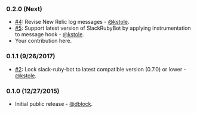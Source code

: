 ### 0.2.0 (Next)

* [#4](https://github.com/slack-ruby/newrelic-slack-ruby-bot/pull/4): Revise New Relic log messages - [@kstole](https://github.com/kstole).
* [#5](https://github.com/slack-ruby/newrelic-slack-ruby-bot/pull/5): Support latest version of SlackRubyBot by applying instrumentation to message hook - [@kstole](https://github.com/kstole).
* Your contribution here.

### 0.1.1 (9/26/2017)

* [#2](https://github.com/slack-ruby/newrelic-slack-ruby-bot/pull/2): Lock slack-ruby-bot to latest compatible version (0.7.0) or lower - [@kstole](https://github.com/kstole).

### 0.1.0 (12/27/2015)

* Initial public release - [@dblock](https://github.com/dblock).
